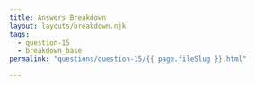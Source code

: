 ```yaml
---
title: Answers Breakdown
layout: layouts/breakdown.njk
tags:
  - question-15
  - breakdown_base
permalink: "questions/question-15/{{ page.fileSlug }}.html"

---
```

